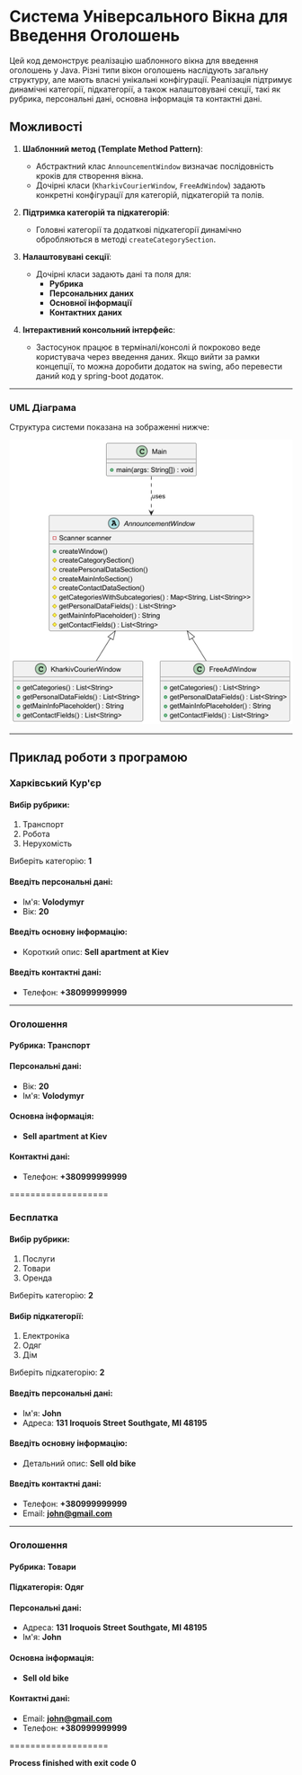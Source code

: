 
# Система Універсального Вікна для Введення Оголошень

Цей код демонструє реалізацію шаблонного вікна для введення оголошень у Java. Різні типи вікон оголошень наслідують загальну структуру, але мають власні унікальні конфігурації. Реалізація підтримує динамічні категорії, підкатегорії, а також налаштовувані секції, такі як рубрика, персональні дані, основна інформація та контактні дані.

## Можливості
1. **Шаблонний метод (Template Method Pattern)**:
    - Абстрактний клас `AnnouncementWindow` визначає послідовність кроків для створення вікна.
    - Дочірні класи (`KharkivCourierWindow`, `FreeAdWindow`) задають конкретні конфігурації для категорій, підкатегорій та полів.

2. **Підтримка категорій та підкатегорій**:
    - Головні категорії та додаткові підкатегорії динамічно обробляються в методі `createCategorySection`.

3. **Налаштовувані секції**:
    - Дочірні класи задають дані та поля для:
        - **Рубрика**
         - **Персональних даних**
         - **Основної інформації**
         - **Контактних даних**

4. **Інтерактивний консольний інтерфейс**:
    - Застосунок працює в терміналі/консолі й покроково веде користувача через введення даних. Якщо вийти за рамки концепції, то можна доробити додаток на swing, або перевести даний код у spring-boot додаток.

---

### UML Діаграма

Структура системи показана на зображенні нижче:

![UML Diagram](docs/diagram.png)

---

## Приклад роботи з програмою

### Харківський Кур'єр

#### Вибір рубрики:
1. Транспорт
2. Робота
3. Нерухомість

Виберіть категорію: **1**

#### Введіть персональні дані:
- Ім'я: **Volodymyr**
- Вік: **20**

#### Введіть основну інформацію:
- Короткий опис: **Sell apartment at Kiev**

#### Введіть контактні дані:
- Телефон: **+380999999999**

---

### Оголошення

#### Рубрика: **Транспорт**

#### Персональні дані:
- Вік: **20**
- Ім'я: **Volodymyr**

#### Основна інформація:
- **Sell apartment at Kiev**

#### Контактні дані:
- Телефон: **+380999999999**

===================

### Бесплатка

#### Вибір рубрики:
1. Послуги
2. Товари
3. Оренда

Виберіть категорію: **2**

#### Вибір підкатегорії:
1. Електроніка
2. Одяг
3. Дім

Виберіть підкатегорію: **2**

#### Введіть персональні дані:
- Ім'я: **John**
- Адреса: **131 Iroquois Street Southgate, MI 48195**

#### Введіть основну інформацію:
- Детальний опис: **Sell old bike**

#### Введіть контактні дані:
- Телефон: **+380999999999**
- Email: **john@gmail.com**

---

### Оголошення

#### Рубрика: **Товари**
#### Підкатегорія: **Одяг**

#### Персональні дані:
- Адреса: **131 Iroquois Street Southgate, MI 48195**
- Ім'я: **John**

#### Основна інформація:
- **Sell old bike**

#### Контактні дані:
- Email: **john@gmail.com**
- Телефон: **+380999999999**

===================


**Process finished with exit code 0**
